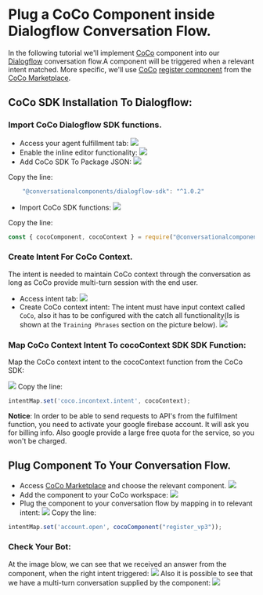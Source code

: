 # Plug a CoCo Component inside Dialogflow Conversation Flow.

In the following tutorial we'll implement [CoCo](http://conversationalcomponents.com/ "CoCo")
component into our [Dialogflow](https://dialogflow.cloud.google.com/ "Dialogflow")
conversation flow.A component will be triggered when a relevant intent matched.
More specific, we'll use [CoCo](http://conversationalcomponents.com/ "CoCo") [register component](https://marketplace.conversationalcomponents.com/blueprint/register_vp3 "register component")
from the [CoCo Marketplace](https://marketplace.conversationalcomponents.com/ "CoCo Marketplace").


## CoCo SDK Installation To Dialogflow:


### Import CoCo Dialogflow SDK functions.
* Access your agent fulfillment tab:
![](./screenshots/plug_coco_component_inside_dialogflow_conversation/1_fulfillment_tab.png)
* Enable the inline editor functionality:
![](./screenshots/plug_coco_component_inside_dialogflow_conversation/2_enable_inline_editor.png)
* Add CoCo SDK To Package JSON:
![](./screenshots/plug_coco_component_inside_dialogflow_conversation/3_add_coco_sdk_to_package_json.png)

Copy the line:
```javascript
    "@conversationalcomponents/dialogflow-sdk": "^1.0.2"
```
* Import CoCo SDK functions:
![](./screenshots/plug_coco_component_inside_dialogflow_conversation/4_import_coco_dialogflow_sdk.png)

Copy the line:
```javascript
const { cocoComponent, cocoContext } = require("@conversationalcomponents/dialogflow-sdk");
```

### Create Intent For CoCo Context.
The intent is needed to maintain CoCo context through the conversation as long as
CoCo provide multi-turn session with the end user.
* Access intent tab:
![](./screenshots/plug_coco_component_inside_dialogflow_conversation/5_intent_tab.png)
* Create CoCo context intent:
The intent must have input context called `CoCo`, also it has to be configured with
the catch all functionality(Is is shown at the `Training Phrases` section on the picture below).
![](./screenshots/plug_coco_component_inside_dialogflow_conversation/6_create_coco_context_intent.png)


### Map CoCo Context Intent To cocoContext SDK SDK Function:
Map the CoCo context intent to the cocoContext function from the CoCo SDK:

![](./screenshots/plug_coco_component_inside_dialogflow_conversation/7_map_coco_intent_to_coco_context_function.png)
Copy the line:
```javascript
intentMap.set('coco.incontext.intent', cocoContext);
```

**Notice**: In order to be able to send requests to API's from the fulfilment function,
you need to activate your google firebase account. It will ask you for billing info.
Also google provide a large free quota for the service, so you won't be charged.

## Plug Component To Your Conversation Flow.
* Access [CoCo Marketplace](https://marketplace.conversationalcomponents.com/ "CoCo Marketplace") and choose the relevant component.
![](./screenshots/plug_coco_component_inside_dialogflow_conversation/8_register_component.png)
* Add the component to your CoCo workspace:
![](./screenshots/plug_coco_component_inside_dialogflow_conversation/9_add_component.png)
* Plug the component to your conversation flow by mapping in to relevant intent:
![](./screenshots/plug_coco_component_inside_dialogflow_conversation/10_plug_component.png)
Copy the line:
```javascript
intentMap.set('account.open', cocoComponent("register_vp3"));
```

### Check Your Bot:
At the image blow, we can see that we received an answer from the component,
when the right intent triggered:
![](./screenshots/plug_coco_component_inside_dialogflow_conversation/11_flow_test.png)
Also it is possible to see that we have a multi-turn conversation supplied by the component:
![](./screenshots/plug_coco_component_inside_dialogflow_conversation/12_flow_test_2.png)